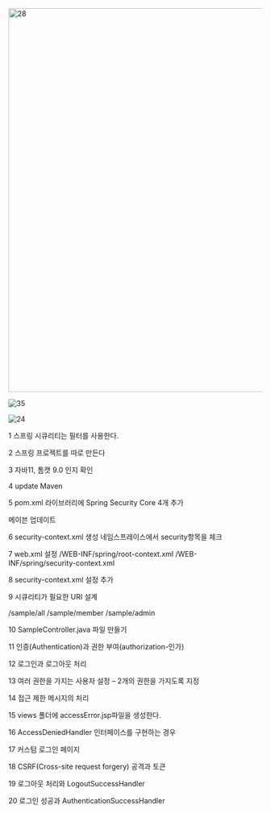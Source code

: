 


<img width="762" alt="28" src="https://github.com/dino-21/STEP9_Security1/assets/80396471/f23b5725-8ea0-4819-b2ce-b45ce92cf84e">

![35](https://github.com/dino-21/STEP9_Security1/assets/80396471/7d280fd0-3354-4e0e-b680-e8b1591d5803)

![24](https://github.com/dino-21/STEP9_Security1/assets/80396471/532abcfc-6d56-487c-aa13-fd5418d38034)



1 스프링 시큐리티는 필터를 사용한다.

2 스프링 프로젝트를 따로 만든다

3 자바11, 톰캣 9.0 인지 확인

4 update Maven


5  pom.xml 라이브러리에 
Spring Security Core 4개 추가

메이븐 업데이트 

6 security-context.xml 생성
 네임스프레이스에서 security항목을 체크


7 web.xml 설정
<param-value>
	/WEB-INF/spring/root-context.xml
	/WEB-INF/spring/security-context.xml
</param-value>


8 security-context.xml 설정 추가


9 시큐리티가 필요한 URI 설계

/sample/all 
/sample/member
/sample/admin




10 SampleController.java 파일 만들기 



11 인증(Authentication)과 권한 부여(authorization-인가)

12 로그인과 로그아웃 처리



13 여러 권한을 가지는 사용자 설정 – 2개의 권한을 가지도록 지정

14 접근 제한 메시지의 처리


15 views 폴더에 accessError.jsp파일을 생성한다.


16  AccessDeniedHandler 인터페이스를 구현하는 경우


17 커스텀 로그인 페이지


18 CSRF(Cross-site request forgery) 공격과 토큰


19 로그아웃 처리와 LogoutSuccessHandler


20 로그인 성공과 AuthenticationSuccessHandler






